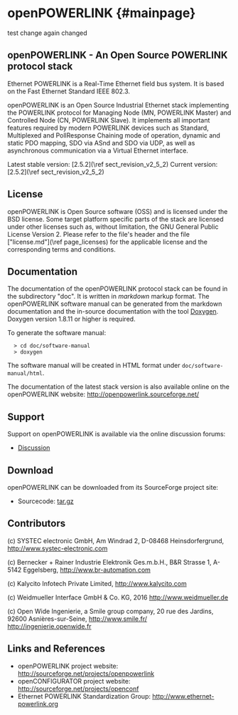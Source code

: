 openPOWERLINK {#mainpage}
=============
test change again changed
## openPOWERLINK - An Open Source POWERLINK protocol stack

Ethernet POWERLINK is a Real-Time Ethernet field bus system. It is
based on the Fast Ethernet Standard IEEE 802.3.

openPOWERLINK is an Open Source Industrial Ethernet stack implementing the
POWERLINK protocol for Managing Node (MN, POWERLINK Master) and
Controlled Node (CN, POWERLINK Slave). It implements all important features
required by modern POWERLINK devices such as Standard, Multiplexed and
PollResponse Chaining mode of operation, dynamic and static PDO mapping, SDO
via ASnd and SDO via UDP, as well as asynchronous communication via a Virtual
Ethernet interface.

Latest stable version: [2.5.2](\ref sect_revision_v2_5_2)
Current version: [2.5.2](\ref sect_revision_v2_5_2)

## License

openPOWERLINK is Open Source software (OSS) and is licensed under the
BSD license. Some target platform specific parts of the stack are licensed
under other licenses such as, without limitation, the GNU General Public
License Version 2. Please refer to the file's header and the file
[\"license.md\"](\ref page_licenses) for the applicable license and the
corresponding terms and conditions.


## Documentation

The documentation of the openPOWERLINK protocol stack can be found in the
subdirectory "doc". It is written in _markdown_ markup format.
The openPOWERLINK software manual can be generated from the markdown
documentation and the in-source documentation with the tool
[Doxygen](http://www.doxygen.org). Doxygen version 1.8.11 or higher is required.

To generate the software manual:

      > cd doc/software-manual
      > doxygen

The software manual will be created in HTML format under
`doc/software-manual/html`.

The documentation of the latest stack version is also available online on the
openPOWERLINK website: <http://openpowerlink.sourceforge.net/>


## Support

Support on openPOWERLINK is available via the online discussion forums:

* [Discussion](http://sourceforge.net/p/openpowerlink/discussion/)


## Download

openPOWERLINK can be downloaded from its SourceForge project site:

* Sourcecode: [tar.gz](http://downloads.sourceforge.net/project/openpowerlink/openPOWERLINK/V2.5.2/openPOWERLINK_V2.5.2.tar.gz)


## Contributors

(c) SYSTEC electronic GmbH,
    Am Windrad 2,
    D-08468 Heinsdorfergrund,
    <http://www.systec-electronic.com>

(c) Bernecker + Rainer Industrie Elektronik Ges.m.b.H.,
    B&R Strasse 1,
    A-5142 Eggelsberg,
    <http://www.br-automation.com>

(c) Kalycito Infotech Private Limited,
    <http://www.kalycito.com>

(c) Weidmueller Interface GmbH & Co. KG, 2016
    <http://www.weidmueller.de>

(c) Open Wide Ingenierie,
    a Smile group company,
    20 rue des Jardins,
    92600 Asnières-sur-Seine,
    <http://www.smile.fr/>
    <http://ingenierie.openwide.fr>

## Links and References

- openPOWERLINK project website:
  <http://sourceforge.net/projects/openpowerlink>
- openCONFIGURATOR project website:
  <http://sourceforge.net/projects/openconf>
- Ethernet POWERLINK Standardization Group:
  <http://www.ethernet-powerlink.org>

